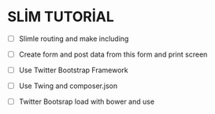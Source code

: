 SLİM TUTORİAL
=======
- [ ] Slimle routing and make including

- [ ] Create form and post data from this form and print screen

- [ ] Use Twitter Bootstrap Framework

- [ ] Use Twing and composer.json

- [ ] Twitter Bootsrap load with bower and use
